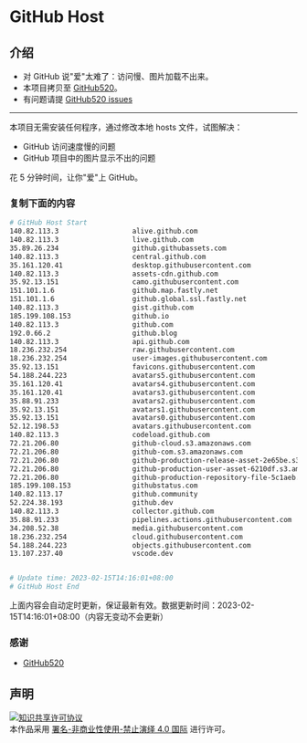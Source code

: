 # GitHub Host
## 介绍
- 对 GitHub 说"爱"太难了：访问慢、图片加载不出来。
- 本项目拷贝至 [GitHub520](https://github.com/521xueweihan/GitHub520)。
- 有问题请提 [GitHub520 issues](https://github.com/521xueweihan/GitHub520/issues/new)

---

本项目无需安装任何程序，通过修改本地 hosts 文件，试图解决：
- GitHub 访问速度慢的问题
- GitHub 项目中的图片显示不出的问题

花 5 分钟时间，让你"爱"上 GitHub。

### 复制下面的内容
```bash
# GitHub Host Start
140.82.113.3                  alive.github.com
140.82.113.3                  live.github.com
35.89.26.234                  github.githubassets.com
140.82.113.3                  central.github.com
35.161.120.41                 desktop.githubusercontent.com
140.82.113.3                  assets-cdn.github.com
35.92.13.151                  camo.githubusercontent.com
151.101.1.6                   github.map.fastly.net
151.101.1.6                   github.global.ssl.fastly.net
140.82.113.3                  gist.github.com
185.199.108.153               github.io
140.82.113.3                  github.com
192.0.66.2                    github.blog
140.82.113.3                  api.github.com
18.236.232.254                raw.githubusercontent.com
18.236.232.254                user-images.githubusercontent.com
35.92.13.151                  favicons.githubusercontent.com
54.188.244.223                avatars5.githubusercontent.com
35.161.120.41                 avatars4.githubusercontent.com
35.161.120.41                 avatars3.githubusercontent.com
35.88.91.233                  avatars2.githubusercontent.com
35.92.13.151                  avatars1.githubusercontent.com
35.92.13.151                  avatars0.githubusercontent.com
52.12.198.53                  avatars.githubusercontent.com
140.82.113.3                  codeload.github.com
72.21.206.80                  github-cloud.s3.amazonaws.com
72.21.206.80                  github-com.s3.amazonaws.com
72.21.206.80                  github-production-release-asset-2e65be.s3.amazonaws.com
72.21.206.80                  github-production-user-asset-6210df.s3.amazonaws.com
72.21.206.80                  github-production-repository-file-5c1aeb.s3.amazonaws.com
185.199.108.153               githubstatus.com
140.82.113.17                 github.community
52.224.38.193                 github.dev
140.82.113.3                  collector.github.com
35.88.91.233                  pipelines.actions.githubusercontent.com
34.208.52.38                  media.githubusercontent.com
18.236.232.254                cloud.githubusercontent.com
54.188.244.223                objects.githubusercontent.com
13.107.237.40                 vscode.dev


# Update time: 2023-02-15T14:16:01+08:00
# GitHub Host End

```
上面内容会自动定时更新，保证最新有效。数据更新时间：2023-02-15T14:16:01+08:00（内容无变动不会更新）

### 感谢

- [GitHub520](https://github.com/521xueweihan/GitHub520)

## 声明
<a rel="license" href="https://creativecommons.org/licenses/by-nc-nd/4.0/deed.zh"><img alt="知识共享许可协议" style="border-width: 0" src="https://licensebuttons.net/l/by-nc-nd/4.0/88x31.png"></a><br>本作品采用 <a rel="license" href="https://creativecommons.org/licenses/by-nc-nd/4.0/deed.zh">署名-非商业性使用-禁止演绎 4.0 国际</a> 进行许可。